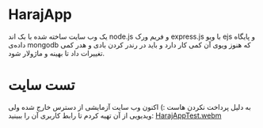 # HarajApp
یک وب سایت ساخته شده با بک اند node.js و فریم ورک express.js با ویو ejs و پایگاه داده‌ی mongodb که هنوز ویوی آن کمی کار دارد و باید در رندر کردن بادی و هدر کمی تغییرات داد تا بهینه و ماژولار شود.

# تست سایت
به دلیل پرداخت نکردن هاست :) اکنون وب سایت آزمایشی از دسترس خارج شده ولی ویدیویی از آن تهیه کردم تا رابط کاربری آن را ببینید:
[HarajAppTest.webm](https://user-images.githubusercontent.com/99330644/206919799-b48d5b74-e2e2-4a06-b8dd-8105bf888542.webm)
